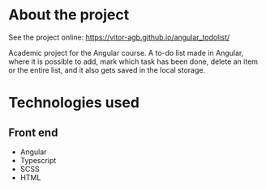 # About the project

See the project online:
https://vitor-agb.github.io/angular_todolist/

Academic project for the Angular course.
A to-do list made in Angular, where it is possible to add, mark which task has been done, delete an item or the entire list, and it also gets saved in the local storage.
# Technologies used
## Front end
- Angular
- Typescript
- SCSS
- HTML
